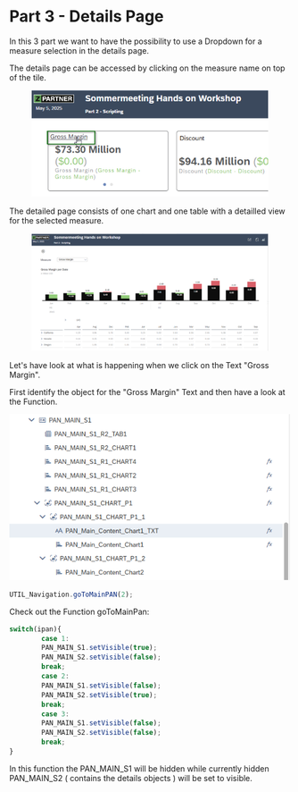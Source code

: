 # Part 3 - Details Page

In this 3 part we want to have the possibility to use a Dropdown for a measure selection in the details page.

The details page can be accessed by clicking on the measure name on top of the tile.

<figure><img src="../.gitbook/assets/image (10).png" alt=""><figcaption></figcaption></figure>

The detailed page  consists of one chart and one table with a detailled view for the selected measure.

<figure><img src="../.gitbook/assets/image (11).png" alt=""><figcaption></figcaption></figure>

Let's have look at what is happening when we click on the Text "Gross Margin".

First identify the object for the "Gross Margin" Text and then have a look at the Function.

![](<../.gitbook/assets/image (12).png>)

```typescript
UTIL_Navigation.goToMainPAN(2);
```

Check out the Function goToMainPan:

```typescript
switch(ipan){
		case 1:
		PAN_MAIN_S1.setVisible(true);
		PAN_MAIN_S2.setVisible(false);		
		break;	
		case 2:
		PAN_MAIN_S1.setVisible(false);
		PAN_MAIN_S2.setVisible(true);		
		break;	
		case 3:
		PAN_MAIN_S1.setVisible(false);
		PAN_MAIN_S2.setVisible(false);	
		break;	
}
```

In this function the PAN\_MAIN\_S1 will be hidden while currently hidden PAN\_MAIN\_S2 ( contains the details objects ) will be set to visible.





